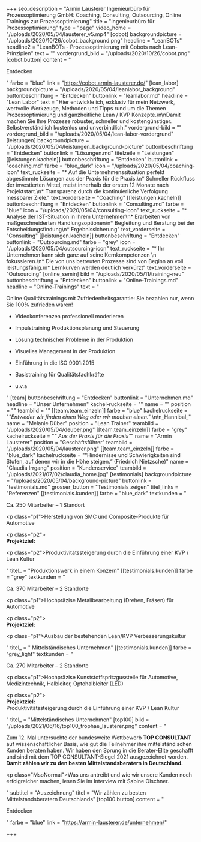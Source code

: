 +++
seo_description = "Armin Lausterer Ingenieurbüro für Prozessoptimierung GmbH: Coaching, Consulting, Outsourcing, Online Trainings zur Prozessoptimierung"
title = "Ingenieurbüro für Prozessoptimierung"
type = "page"
video_home = "/uploads/2020/05/04/lausterer_v5.mp4"
[cobot]
backgroundpicture = "/uploads/2020/10/26/cobot_background.png"
headline = "LeanBOTs"
headline2 = "LeanBOTs - Prozessoptimierung mit Cobots nach Lean-Prinzipien"
text = ""
vordergrund_bild = "/uploads/2020/10/26/cobot.png"
[cobot.button]
content = "<p>Entdecken</p>"
farbe = "blue"
link = "https://cobot.armin-lausterer.de/"
[lean_labor]
backgroundpicture = "/uploads/2020/05/04/leanlabor_background"
buttonbeschriftung = "Entdecken"
buttonlink = "leanlabor.md"
headline = "Lean Labor"
text = "Hier entwickle ich, exklusiv für mein Netzwerk, wertvolle Werkzeuge, Methoden und Tipps rund um die Themen Prozessoptimierung und ganzheitliche Lean / KVP Konzepte.\n\nDamit machen Sie Ihre Prozesse robuster, schneller und kostengünstiger. Selbstverständlich kostenlos und unverbindlich."
vordergrund-bild = ""
vordergrund_bild = "/uploads/2020/05/04/lean-labor-vordergrund"
[leistungen]
backgroundpicture = "/uploads/2020/05/04/leistungen_background-picture"
buttonbeschriftung = "Entdecken"
buttonlink = "Lösungen.md"
titelzeile = "Leistungen"
[[leistungen.kacheln]]
buttonbeschriftung = "Entdecken"
buttonlink = "coaching.md"
farbe = "blue_dark"
icon = "/uploads/2020/05/04/coaching-icon"
text_ruckseite = "* Auf die Unternehmenssituation perfekt abgestimmte Lösungen aus der Praxis für die Praxis.\n* Schneller Rückfluss der investierten Mittel, meist innerhalb der ersten 12 Monate nach Projektstart.\n* Transparenz durch die kontinuierliche Verfolgung messbarer Ziele."
text_vorderseite = "Coaching"
[[leistungen.kacheln]]
buttonbeschriftung = "Entdecken"
buttonlink = "Consulting.md"
farbe = "blue"
icon = "/uploads/2020/05/04/consulting-icon"
text_ruckseite = "* Analyse der IST-Situation in Ihrem Unternehmen\n* Erarbeiten von maßgeschneiderten Handlungsoptionen\n* Begleitung und Beratung bei der Entscheidungsfindung\n* Ergebnissicherung"
text_vorderseite = "Consulting"
[[leistungen.kacheln]]
buttonbeschriftung = "Entdecken"
buttonlink = "Outsourcing.md"
farbe = "grey"
icon = "/uploads/2020/05/04/outsourcing-icon"
text_ruckseite = "* Ihr Unternehmen kann sich ganz auf seine Kernkompetenzen   \n   fokussieren.\n* Die von uns betreuten Prozesse sind von Beginn an voll leistungsfähig.\n* Lernkurven werden deutlich verkürzt"
text_vorderseite = "Outsourcing"
[online_semin]
bild = "/uploads/2020/05/11/training-neu"
buttonbeschriftung = "Entdecken"
buttonlink = "Online-Trainings.md"
headline = "Online-Trainings"
text = "<p>Online Qualitätstrainings mit Zufriedenheitsgarantie: Sie bezahlen nur, wenn Sie 100% zufrieden waren!</p><ul><li><p>Videokonferenzen professionell moderieren</p></li><li><p>Impulstraining Produktionsplanung und Steuerung</p></li><li><p>Lösung technischer Probleme in der Produktion</p></li><li><p>Visuelles Management in der Produktion</p></li><li><p>Einführung in die ISO 9001:2015</p></li><li><p>Basistraining für Qualitätsfachkräfte</p></li><li><p>u.v.a</p></li></ul>"
[team]
buttonbeschriftung = "Entdecken"
buttonlink = "Unternehmen.md"
headline = "Unser Unternehmen"
kachel-ruckseite = ""
name = ""
position = ""
teambild = ""
[[team.team_einzeln]]
farbe = "blue"
kachelruckseite = "_\"Entweder wir finden einen Weg oder wir machen einen.\"_ \n\n_Hannibal_"
name = "Melanie Düber"
position = "Lean Trainer"
teambild = "/uploads/2020/05/04/deuber.png"
[[team.team_einzeln]]
farbe = "grey"
kachelruckseite = "_\" Aus der Praxis für die Praxis\"_"
name = "Armin  Lausterer"
position = "Geschäftsführer"
teambild = "/uploads/2020/05/04/lausterer.png"
[[team.team_einzeln]]
farbe = "blue_dark"
kachelruckseite = "“Hindernisse und Schwierigkeiten sind Stufen, auf denen wir in die Höhe steigen.“ (Friedrich Nietzsche)"
name = "Claudia Irrgang"
position = "Kundenservice"
teambild = "/uploads/2021/07/02/claudia_home.jpg"
[testimonials]
backgroundpicture = "/uploads/2020/05/04/background-picture"
buttonlink = "testimonials.md"
grosser_button = "Testimonials zeigen"
titel_links = "Referenzen"
[[testimonials.kunden]]
farbe = "blue_dark"
textkunden = "<p>Ca. 250 Mitarbeiter – 1 Standort</p><p class=\"p1\">Herstellung von SMC und Composite-Produkte für Automotive</p><p class=\"p2\"><br><strong>Projektziel:</strong></p><p class=\"p2\">Produktivitätssteigerung durch die Einführung einer KVP / Lean Kultur</p>"
titel_ = "Produktionswerk  in einem Konzern"
[[testimonials.kunden]]
farbe = "grey"
textkunden = "<p>Ca. 370 Mitarbeiter – 2 Standorte</p><p class=\"p1\">Hochpräzise Metallbearbeitung (Drehen, Fräsen) für Automotive</p><p class=\"p2\"><br> <strong>Projektziel:</strong></p><p class=\"p1\">Ausbau der bestehenden Lean/KVP Verbesserungskultur</p>"
titel_ = " Mittelständisches  Unternehmen"
[[testimonials.kunden]]
farbe = "grey_light"
textkunden = "<p>Ca. 270 Mitarbeiter – 2 Standorte</p><p class=\"p1\">Hochpräzise Kunststoffspritzgussteile für Automotive, Medizintechnik, Halbleiter, Optohalbleiter (LED)</p><p class=\"p2\"><br><strong>Projektziel:<br></strong>Produktivitätssteigerung durch die Einführung einer KVP / Lean Kultur</p>"
titel_ = "Mittelständisches Unternehmen"
[top100]
bild = "/uploads/2021/06/16/top100_trophae_lausterer.png"
content = "<p>Zum 12. Mal untersuchte der bundesweite Wettbewerb <strong>TOP CONSULTANT</strong> auf wissenschaftlicher Basis, wie gut die Teilnehmer ihre mittelständischen Kunden beraten haben. Wir haben den Sprung in die Berater-Elite geschafft und sind mit dem TOP CONSULTANT-Siegel 2021 ausgezeichnet worden. <strong>Damit zählen wir zu den besten Mittelstandsberatern in Deutschland.</strong></p><p class=\"MsoNormal\">Was uns antreibt und wie wir unsere Kunden noch erfolgreicher machen, lesen Sie im Interview mit Sabine Olschner.</p>"
subtitel = "Auszeichnung"
titel = "Wir zählen zu besten Mittelstandsberatern Deutschlands"
[top100.button]
content = "<p>Entdecken</p>"
farbe = "blue"
link = "https://armin-lausterer.de/unternehmen/"

+++
